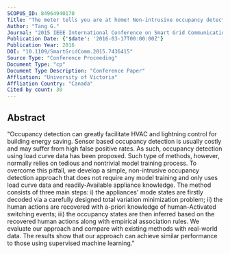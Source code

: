 ```yaml
---
SCOPUS_ID: 84964940170
Title: "The meter tells you are at home! Non-intrusive occupancy detection via load curve data"
Author: "Tang G."
Journal: "2015 IEEE International Conference on Smart Grid Communications, SmartGridComm 2015"
Publication Date: {'$date': '2016-03-17T00:00:00Z'}
Publication Year: 2016
DOI: "10.1109/SmartGridComm.2015.7436415"
Source Type: "Conference Proceeding"
Document Type: "cp"
Document Type Description: "Conference Paper"
Affliation: "University of Victoria"
Affliation Country: "Canada"
Cited by count: 30
---
```


## Abstract
"Occupancy detection can greatly facilitate HVAC and lightning control for building energy saving. Sensor based occupancy detection is usually costly and may suffer from high false positive rates. As such, occupancy detection using load curve data has been proposed. Such type of methods, however, normally relies on tedious and nontrivial model training process. To overcome this pitfall, we develop a simple, non-intrusive occupancy detection approach that does not require any model training and only uses load curve data and readily-Available appliance knowledge. The method consists of three main steps: i) the appliances' mode states are firstly decoded via a carefully designed total variation minimization problem; ii) the human actions are recovered with a-priori knowledge of human-Activated switching events; iii) the occupancy states are then inferred based on the recovered human actions along with empirical association rules. We evaluate our approach and compare with existing methods with real-world data. The results show that our approach can achieve similar performance to those using supervised machine learning."
